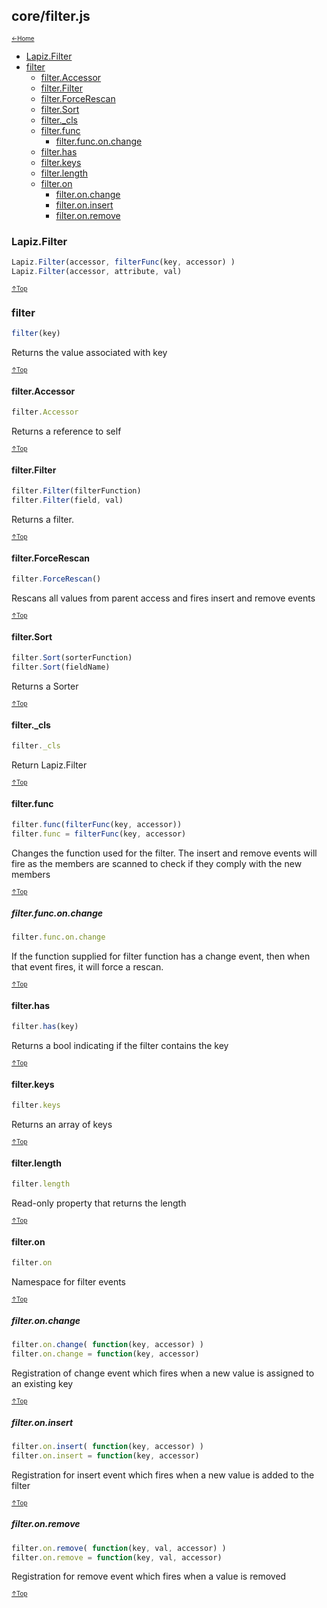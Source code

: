## core/filter.js<a name="__top"></a>

<sub><sup>[&larr;Home](index.md)</sup></sub>

* [Lapiz.Filter](#Lapiz.Filter)
* [filter](#filter)
  * [filter.Accessor](#filter.Accessor)
  * [filter.Filter](#filter.Filter)
  * [filter.ForceRescan](#filter.ForceRescan)
  * [filter.Sort](#filter.Sort)
  * [filter._cls](#filter._cls)
  * [filter.func](#filter.func)
    * [filter.func.on.change](#filter.func.on.change)
  * [filter.has](#filter.has)
  * [filter.keys](#filter.keys)
  * [filter.length](#filter.length)
  * [filter.on](#filter.on)
    * [filter.on.change](#filter.on.change)
    * [filter.on.insert](#filter.on.insert)
    * [filter.on.remove](#filter.on.remove)

### <a name='Lapiz.Filter'></a>Lapiz.Filter
```javascript
Lapiz.Filter(accessor, filterFunc(key, accessor) )
Lapiz.Filter(accessor, attribute, val)
```

<sub><sup>[&uarr;Top](#__top)</sup></sub>

### <a name='filter'></a>filter
```javascript
filter(key)
```
Returns the value associated with key

<sub><sup>[&uarr;Top](#__top)</sup></sub>

#### <a name='filter.Accessor'></a>filter.Accessor
```javascript
filter.Accessor
```
Returns a reference to self

<sub><sup>[&uarr;Top](#__top)</sup></sub>

#### <a name='filter.Filter'></a>filter.Filter
```javascript
filter.Filter(filterFunction)
filter.Filter(field, val)
```
Returns a filter.

<sub><sup>[&uarr;Top](#__top)</sup></sub>

#### <a name='filter.ForceRescan'></a>filter.ForceRescan
```javascript
filter.ForceRescan()
```
Rescans all values from parent access and fires insert and remove events

<sub><sup>[&uarr;Top](#__top)</sup></sub>

#### <a name='filter.Sort'></a>filter.Sort
```javascript
filter.Sort(sorterFunction)
filter.Sort(fieldName)
```
Returns a Sorter

<sub><sup>[&uarr;Top](#__top)</sup></sub>

#### <a name='filter._cls'></a>filter._cls
```javascript
filter._cls
```
Return Lapiz.Filter

<sub><sup>[&uarr;Top](#__top)</sup></sub>

#### <a name='filter.func'></a>filter.func
```javascript
filter.func(filterFunc(key, accessor))
filter.func = filterFunc(key, accessor)
```
Changes the function used for the filter. The insert and remove events
will fire as the members are scanned to check if they comply with the
new members

<sub><sup>[&uarr;Top](#__top)</sup></sub>

##### <a name='filter.func.on.change'></a>filter.func.on.change
```javascript
filter.func.on.change
```
If the function supplied for filter function has a change event,
then when that event fires, it will force a rescan.

<sub><sup>[&uarr;Top](#__top)</sup></sub>

#### <a name='filter.has'></a>filter.has
```javascript
filter.has(key)
```
Returns a bool indicating if the filter contains the key

<sub><sup>[&uarr;Top](#__top)</sup></sub>

#### <a name='filter.keys'></a>filter.keys
```javascript
filter.keys
```
Returns an array of keys

<sub><sup>[&uarr;Top](#__top)</sup></sub>

#### <a name='filter.length'></a>filter.length
```javascript
filter.length
```
Read-only property that returns the length

<sub><sup>[&uarr;Top](#__top)</sup></sub>

#### <a name='filter.on'></a>filter.on
```javascript
filter.on
```
Namespace for filter events

<sub><sup>[&uarr;Top](#__top)</sup></sub>

##### <a name='filter.on.change'></a>filter.on.change
```javascript
filter.on.change( function(key, accessor) )
filter.on.change = function(key, accessor)
```
Registration of change event which fires when a new value is assigned to
an existing key

<sub><sup>[&uarr;Top](#__top)</sup></sub>

##### <a name='filter.on.insert'></a>filter.on.insert
```javascript
filter.on.insert( function(key, accessor) )
filter.on.insert = function(key, accessor)
```
Registration for insert event which fires when a new value is added to
the filter

<sub><sup>[&uarr;Top](#__top)</sup></sub>

##### <a name='filter.on.remove'></a>filter.on.remove
```javascript
filter.on.remove( function(key, val, accessor) )
filter.on.remove = function(key, val, accessor)
```
Registration for remove event which fires when a value is removed

<sub><sup>[&uarr;Top](#__top)</sup></sub>
